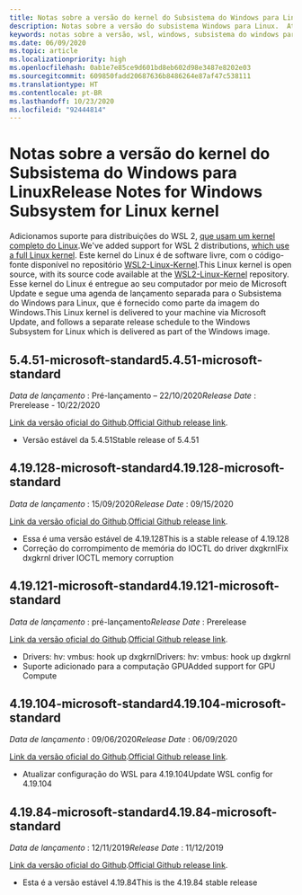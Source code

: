 ```yaml
---
title: Notas sobre a versão do kernel do Subsistema do Windows para Linux
description: Notas sobre a versão do subsistema Windows para Linux.  Atualizadas mensalmente.
keywords: notas sobre a versão, wsl, windows, subsistema do windows para linux, windowssubsystem, ubuntu, kernel
ms.date: 06/09/2020
ms.topic: article
ms.localizationpriority: high
ms.openlocfilehash: 0ab1e7e85ce9d601bd8eb602d98e3487e8202e03
ms.sourcegitcommit: 609850fadd20687636b8486264e87af47c538111
ms.translationtype: HT
ms.contentlocale: pt-BR
ms.lasthandoff: 10/23/2020
ms.locfileid: "92444814"
---
```

# <a name="release-notes-for-windows-subsystem-for-linux-kernel"></a><span data-ttu-id="5ee83-105">Notas sobre a versão do kernel do Subsistema do Windows para Linux</span><span class="sxs-lookup"><span data-stu-id="5ee83-105">Release Notes for Windows Subsystem for Linux kernel</span></span>

<span data-ttu-id="5ee83-106">Adicionamos suporte para distribuições do WSL 2, [que usam um kernel completo do Linux](https://devblogs.microsoft.com/commandline/shipping-a-linux-kernel-with-windows/).</span><span class="sxs-lookup"><span data-stu-id="5ee83-106">We've added support for WSL 2 distributions, [which use a full Linux kernel](https://devblogs.microsoft.com/commandline/shipping-a-linux-kernel-with-windows/).</span></span> <span data-ttu-id="5ee83-107">Este kernel do Linux é de software livre, com o código-fonte disponível no repositório [WSL2-Linux-Kernel](https://github.com/microsoft/WSL2-Linux-Kernel).</span><span class="sxs-lookup"><span data-stu-id="5ee83-107">This Linux kernel is open source, with its source code available at the [WSL2-Linux-Kernel](https://github.com/microsoft/WSL2-Linux-Kernel) repository.</span></span> <span data-ttu-id="5ee83-108">Esse kernel do Linux é entregue ao seu computador por meio de Microsoft Update e segue uma agenda de lançamento separada para o Subsistema do Windows para Linux, que é fornecido como parte da imagem do Windows.</span><span class="sxs-lookup"><span data-stu-id="5ee83-108">This Linux kernel is delivered to your machine via Microsoft Update, and follows a separate release schedule to the Windows Subsystem for Linux which is delivered as part of the Windows image.</span></span>

## <a name="5451-microsoft-standard"></a><span data-ttu-id="5ee83-109">5.4.51-microsoft-standard</span><span class="sxs-lookup"><span data-stu-id="5ee83-109">5.4.51-microsoft-standard</span></span>
<span data-ttu-id="5ee83-110">*Data de lançamento* : Pré-lançamento – 22/10/2020</span><span class="sxs-lookup"><span data-stu-id="5ee83-110">*Release Date* : Prerelease - 10/22/2020</span></span>

<span data-ttu-id="5ee83-111">[Link da versão oficial do Github](https://github.com/microsoft/WSL2-Linux-Kernel/releases/tag/linux-msft-5.4.51).</span><span class="sxs-lookup"><span data-stu-id="5ee83-111">[Official Github release link](https://github.com/microsoft/WSL2-Linux-Kernel/releases/tag/linux-msft-5.4.51).</span></span>

* <span data-ttu-id="5ee83-112">Versão estável da 5.4.51</span><span class="sxs-lookup"><span data-stu-id="5ee83-112">Stable release of 5.4.51</span></span>

## <a name="419128-microsoft-standard"></a><span data-ttu-id="5ee83-113">4.19.128-microsoft-standard</span><span class="sxs-lookup"><span data-stu-id="5ee83-113">4.19.128-microsoft-standard</span></span>
<span data-ttu-id="5ee83-114">*Data de lançamento* : 15/09/2020</span><span class="sxs-lookup"><span data-stu-id="5ee83-114">*Release Date* : 09/15/2020</span></span>

<span data-ttu-id="5ee83-115">[Link da versão oficial do Github](https://github.com/microsoft/WSL2-Linux-Kernel/releases/tag/4.19.128-microsoft-standard).</span><span class="sxs-lookup"><span data-stu-id="5ee83-115">[Official Github release link](https://github.com/microsoft/WSL2-Linux-Kernel/releases/tag/4.19.128-microsoft-standard).</span></span>

* <span data-ttu-id="5ee83-116">Essa é uma versão estável de 4.19.128</span><span class="sxs-lookup"><span data-stu-id="5ee83-116">This is a stable release of 4.19.128</span></span>
* <span data-ttu-id="5ee83-117">Correção do corrompimento de memória do IOCTL do driver dxgkrnl</span><span class="sxs-lookup"><span data-stu-id="5ee83-117">Fix dxgkrnl driver IOCTL memory corruption</span></span>

## <a name="419121-microsoft-standard"></a><span data-ttu-id="5ee83-118">4.19.121-microsoft-standard</span><span class="sxs-lookup"><span data-stu-id="5ee83-118">4.19.121-microsoft-standard</span></span>
<span data-ttu-id="5ee83-119">*Data de lançamento* : pré-lançamento</span><span class="sxs-lookup"><span data-stu-id="5ee83-119">*Release Date* : Prerelease</span></span>

<span data-ttu-id="5ee83-120">[Link da versão oficial do Github](https://github.com/microsoft/WSL2-Linux-Kernel/releases/tag/4.19.121-microsoft-standard).</span><span class="sxs-lookup"><span data-stu-id="5ee83-120">[Official Github release link](https://github.com/microsoft/WSL2-Linux-Kernel/releases/tag/4.19.121-microsoft-standard).</span></span>

* <span data-ttu-id="5ee83-121">Drivers: hv: vmbus: hook up dxgkrnl</span><span class="sxs-lookup"><span data-stu-id="5ee83-121">Drivers: hv: vmbus: hook up dxgkrnl</span></span>
* <span data-ttu-id="5ee83-122">Suporte adicionado para a computação GPU</span><span class="sxs-lookup"><span data-stu-id="5ee83-122">Added support for GPU Compute</span></span>

## <a name="419104-microsoft-standard"></a><span data-ttu-id="5ee83-123">4.19.104-microsoft-standard</span><span class="sxs-lookup"><span data-stu-id="5ee83-123">4.19.104-microsoft-standard</span></span>
<span data-ttu-id="5ee83-124">*Data de lançamento* : 09/06/2020</span><span class="sxs-lookup"><span data-stu-id="5ee83-124">*Release Date* : 06/09/2020</span></span> 

<span data-ttu-id="5ee83-125">[Link da versão oficial do Github](https://github.com/microsoft/WSL2-Linux-Kernel/releases/tag/4.19.104-microsoft-standard).</span><span class="sxs-lookup"><span data-stu-id="5ee83-125">[Official Github release link](https://github.com/microsoft/WSL2-Linux-Kernel/releases/tag/4.19.104-microsoft-standard).</span></span>

* <span data-ttu-id="5ee83-126">Atualizar configuração do WSL para 4.19.104</span><span class="sxs-lookup"><span data-stu-id="5ee83-126">Update WSL config for 4.19.104</span></span>

## <a name="41984-microsoft-standard"></a><span data-ttu-id="5ee83-127">4.19.84-microsoft-standard</span><span class="sxs-lookup"><span data-stu-id="5ee83-127">4.19.84-microsoft-standard</span></span>
<span data-ttu-id="5ee83-128">*Data de lançamento* : 12/11/2019</span><span class="sxs-lookup"><span data-stu-id="5ee83-128">*Release Date* : 11/12/2019</span></span> 

<span data-ttu-id="5ee83-129">[Link da versão oficial do Github](https://github.com/microsoft/WSL2-Linux-Kernel/releases/tag/4.19.84-microsoft-standard).</span><span class="sxs-lookup"><span data-stu-id="5ee83-129">[Official Github release link](https://github.com/microsoft/WSL2-Linux-Kernel/releases/tag/4.19.84-microsoft-standard).</span></span>

* <span data-ttu-id="5ee83-130">Esta é a versão estável 4.19.84</span><span class="sxs-lookup"><span data-stu-id="5ee83-130">This is the 4.19.84 stable release</span></span>

